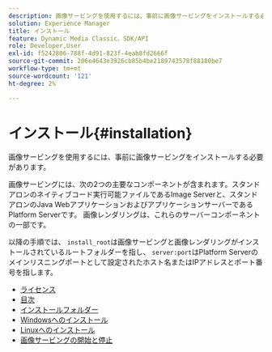 ```yaml
---
description: 画像サービングを使用するには、事前に画像サービングをインストールする必要があります。
solution: Experience Manager
title: インストール
feature: Dynamic Media Classic、SDK/API
role: Developer,User
exl-id: f5242806-788f-4d91-823f-4eab8fd2666f
source-git-commit: 206e4643e3926cb85b4be2189743578f88180be7
workflow-type: tm+mt
source-wordcount: '121'
ht-degree: 2%

---
```


# インストール{#installation}

画像サービングを使用するには、事前に画像サービングをインストールする必要があります。

画像サービングには、次の2つの主要なコンポーネントが含まれます。スタンドアロンのネイティブコード実行可能ファイルであるImage Serverと、スタンドアロンのJava WebアプリケーションおよびアプリケーションサーバーであるPlatform Serverです。 画像レンダリングは、これらのサーバーコンポーネントの一部です。

以降の手順では、 `install_root`は画像サービングと画像レンダリングがインストールされているルートフォルダーを指し、 `server:port`はPlatform Serverのメインリスニングポートとして設定されたホスト名またはIPアドレスとポート番号を指します。

* [ライセンス](c-licensing.md)
* [目次](c-contents.md)
* [インストールフォルダー](c-install-folder.md)
* [Windowsへのインストール](t-installing-on-windows/t-installing-on-windows.md)
* [Linuxへのインストール](c-installing-linux/c-installing-linux.md)
* [画像サービングの開始と停止](t-starting-and-stopping/t-starting-and-stopping.md)
